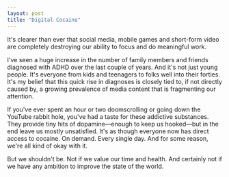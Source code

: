 ```yaml
---
layout: post
title: "Digital Cocaine"
---
```


It's clearer than ever that social media, mobile games and short-form video are completely destroying our ability to focus and do meaningful work.

I've seen a huge increase in the number of family members and friends diagnosed with ADHD over the last couple of years. And it's not just young people. It's everyone from kids and teenagers to folks well into their forties. It's my belief that this quick rise in diagnoses is closely tied to, if not directly caused by, a growing prevalence of media content that is fragmenting our attention.

If you've ever spent an hour or two doomscrolling or going down the YouTube rabbit hole, you've had a taste for these addictive substances. They provide tiny hits of dopamine—enough to keep us hooked—but in the end leave us mostly unsatisfied. It's as though everyone now has direct access to cocaine. On demand. Every single day. And for some reason, we're all kind of okay with it.

But we shouldn't be. Not if we value our time and health. And certainly not if we have any ambition to improve the state of the world.

